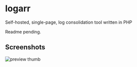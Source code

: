 # logarr
Self-hosted, single-page, log consolidation tool written in PHP

Readme pending. 


## Screenshots



![preview thumb](http://i.imgur.com/mmUvZpV.png)